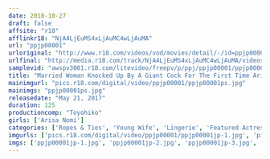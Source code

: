 ```yaml
---
date: 2018-10-27
draft: false
affsite: "r18"
afflinkr18: "NjA4LjEuMS4xLjAuMC4wLjAuMA"
url: "ppjp00001"
urloriginal: "http://www.r18.com/videos/vod/movies/detail/-/id=ppjp00001"
urlfinal: "http://media.r18.com/track/NjA4LjEuMS4xLjAuMC4wLjAuMA/videos/vod/movies/detail/-/id=ppjp00001"
samplevid: "awspv3001.r18.com/litevideo/freepv/p/ppj/ppjp00001/ppjp00001_dmb_w.mp4"
title: "Married Woman Knocked Up By A Giant Cock For The First Time Arisa Nomi"
mainimgurl: "pics.r18.com/digital/video/ppjp00001/ppjp00001ps.jpg"
mainimgs: "ppjp00001ps.jpg"
releasedate: "May 21, 2017"
duration: 125
productioncomp: "Toyohiko"
girls: ['Arisa Nomi']
categories: ['Ropes & Ties', 'Young Wife', 'Lingerie', 'Featured Actress', 'Creampie', 'Huge Dick - Large Dick', 'Special 7 studios SALE']
imgurls: ['pics.r18.com/digital/video/ppjp00001/ppjp00001jp-1.jpg', 'pics.r18.com/digital/video/ppjp00001/ppjp00001jp-2.jpg', 'pics.r18.com/digital/video/ppjp00001/ppjp00001jp-3.jpg', 'pics.r18.com/digital/video/ppjp00001/ppjp00001jp-4.jpg', 'pics.r18.com/digital/video/ppjp00001/ppjp00001jp-5.jpg', 'pics.r18.com/digital/video/ppjp00001/ppjp00001jp-6.jpg', 'pics.r18.com/digital/video/ppjp00001/ppjp00001jp-7.jpg', 'pics.r18.com/digital/video/ppjp00001/ppjp00001jp-8.jpg', 'pics.r18.com/digital/video/ppjp00001/ppjp00001jp-9.jpg', 'pics.r18.com/digital/video/ppjp00001/ppjp00001jp-10.jpg', 'pics.r18.com/digital/video/ppjp00001/ppjp00001jp-11.jpg', 'pics.r18.com/digital/video/ppjp00001/ppjp00001jp-12.jpg', 'pics.r18.com/digital/video/ppjp00001/ppjp00001jp-13.jpg', 'pics.r18.com/digital/video/ppjp00001/ppjp00001jp-14.jpg', 'pics.r18.com/digital/video/ppjp00001/ppjp00001jp-15.jpg', 'pics.r18.com/digital/video/ppjp00001/ppjp00001jp-16.jpg', 'pics.r18.com/digital/video/ppjp00001/ppjp00001jp-17.jpg', 'pics.r18.com/digital/video/ppjp00001/ppjp00001jp-18.jpg', 'pics.r18.com/digital/video/ppjp00001/ppjp00001jp-19.jpg', 'pics.r18.com/digital/video/ppjp00001/ppjp00001jp-20.jpg']
imgs: ['ppjp00001jp-1.jpg', 'ppjp00001jp-2.jpg', 'ppjp00001jp-3.jpg', 'ppjp00001jp-4.jpg', 'ppjp00001jp-5.jpg', 'ppjp00001jp-6.jpg', 'ppjp00001jp-7.jpg', 'ppjp00001jp-8.jpg', 'ppjp00001jp-9.jpg', 'ppjp00001jp-10.jpg', 'ppjp00001jp-11.jpg', 'ppjp00001jp-12.jpg', 'ppjp00001jp-13.jpg', 'ppjp00001jp-14.jpg', 'ppjp00001jp-15.jpg', 'ppjp00001jp-16.jpg', 'ppjp00001jp-17.jpg', 'ppjp00001jp-18.jpg', 'ppjp00001jp-19.jpg', 'ppjp00001jp-20.jpg']
---
```

